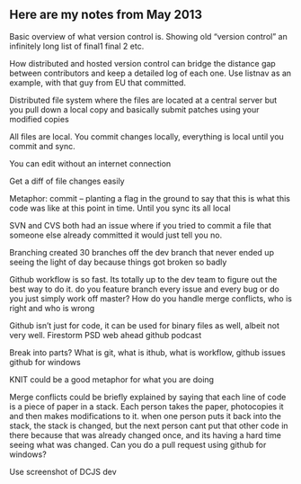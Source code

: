 ## Here are my notes from May 2013

Basic overview of what version control is. Showing old “version control” an infinitely long list of final1 final 2 etc.

How distributed and hosted version control can bridge the distance gap between contributors and keep a detailed log of each one. Use listnav as an example, with that guy from EU that committed.

Distributed file system where the files are located at a central server but you pull down a local copy and basically submit patches using your modified copies

All files are local. You commit changes locally, everything is local until you commit and sync.

You can edit without an internet connection

Get a diff of file changes easily

Metaphor: commit – planting a flag in the ground to say that this is what this code was like at this point in time. Until you sync its all local

SVN and CVS both had an issue where if you tried to commit a file that someone else already committed it would just tell you no.

Branching created 30 branches off the dev branch that never ended up seeing the light of day because things got broken so badly

Github workflow is so fast. Its totally up to the dev team to figure out the best way to do it. do you feature branch every issue and every bug or do you just simply work off master? How do you handle merge conflicts, who is right and who is wrong

Github isn’t just for code, it can be used for binary files as well, albeit not very well. Firestorm PSD web ahead github podcast

Break into parts? What is git, what is ithub, what is workflow, github issues github for windows

KNIT could be a good metaphor for what you are doing

Merge conflicts could be briefly explained by saying that each line of code is a piece of paper in a stack. Each person takes the paper, photocopies it and then makes modifications to it. when one person puts it back into the stack, the stack is changed, but the next person cant put that other code in there because that was already changed once, and its having a hard time seeing what was changed.
Can you do a pull request using github for windows?

Use screenshot of DCJS dev